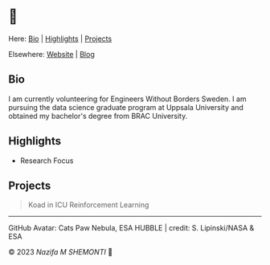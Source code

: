 [Website]: <https://mu-sh.studio>

[Blog]: <https://mu-sh.notion.site>

# 👋 

Here: [Bio](#bio) | [Highlights](#highlights) | [Projects](#projects)

Elsewhere: [Website] | [Blog]

## Bio 

I am currently volunteering for Engineers Without Borders Sweden. 
I am pursuing the data science graduate program at Uppsala University and obtained my bachelor's degree from BRAC University.

## Highlights 

* Research Focus

## Projects

> Koad in ICU
> Reinforcement Learning

***

GitHub Avatar: Cats Paw Nebula, ESA HUBBLE | credit: S. Lipinski/NASA & ESA 

© 2023 *Nazifa M SHEMONTI* 🐆 

